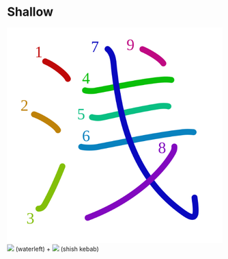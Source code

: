 # Shallow
![6d45](../kanji-colorize/6d45.svg)
[![](http://www.kanjidamage.com/assets/radsmall/water-4770d222295684a6fc1b8e8cec486da119e1bcc2eac91d06622b4671e0098359.jpg)](http://www.kanjidamage.com/kanji/33-water-%E6%B0%B4) (waterleft) + [![](http://www.kanjidamage.com/assets/radsmall/shishkebab-5b2bdd4abbe33689e479b9b7884f46eb2ed120f448e5db58677f0bc155a8e707.jpg)](http://www.kanjidamage.com/kanji/1675-shish-kebab) (shish kebab)